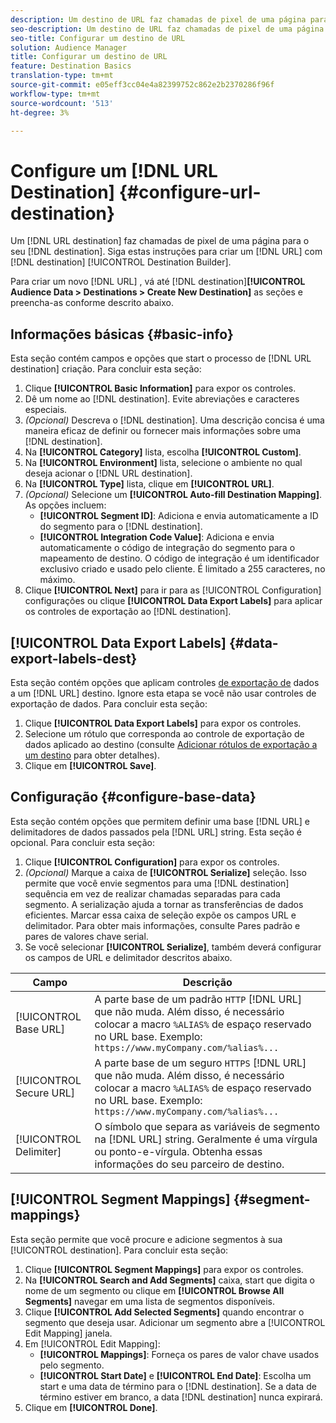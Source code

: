 ```yaml
---
description: Um destino de URL faz chamadas de pixel de uma página para seu destino. Siga estas instruções para criar um destino de URL com o Construtor de destinos.
seo-description: Um destino de URL faz chamadas de pixel de uma página para seu destino. Siga estas instruções para criar um destino de URL com o Construtor de destinos.
seo-title: Configurar um destino de URL
solution: Audience Manager
title: Configurar um destino de URL
feature: Destination Basics
translation-type: tm+mt
source-git-commit: e05eff3cc04e4a82399752c862e2b2370286f96f
workflow-type: tm+mt
source-wordcount: '513'
ht-degree: 3%

---
```




# Configure um [!DNL URL Destination] {#configure-url-destination}

Um [!DNL URL destination] faz chamadas de pixel de uma página para o seu [!DNL destination]. Siga estas instruções para criar um [!DNL URL] com [!DNL destination] [!UICONTROL Destination Builder].

<!-- create-url-destination.xml -->

Para criar um novo [!DNL URL] , vá até [!DNL destination]**[!UICONTROL Audience Data > Destinations > Create New Destination]** as seções e preencha-as conforme descrito abaixo.

## Informações básicas {#basic-info}

Esta seção contém campos e opções que start o processo de [!DNL URL destination] criação. Para concluir esta seção:

1. Clique **[!UICONTROL Basic Information]** para expor os controles.
2. Dê um nome ao [!DNL destination]. Evite abreviações e caracteres especiais.
3. *(Opcional)* Descreva o [!DNL destination]. Uma descrição concisa é uma maneira eficaz de definir ou fornecer mais informações sobre uma [!DNL destination].
4. Na **[!UICONTROL Category]** lista, escolha **[!UICONTROL Custom]**.
5. Na **[!UICONTROL Environment]** lista, selecione o ambiente no qual deseja acionar o [!DNL URL destination].
6. Na **[!UICONTROL Type]** lista, clique em **[!UICONTROL URL]**.
7. *(Opcional)* Selecione um **[!UICONTROL Auto-fill Destination Mapping]**. As opções incluem:
   * **[!UICONTROL Segment ID]**: Adiciona e envia automaticamente a ID do segmento para o [!DNL destination].
   * **[!UICONTROL Integration Code Value]**: Adiciona e envia automaticamente o código de integração do segmento para o mapeamento de destino. O código de integração é um identificador exclusivo criado e usado pelo cliente. É limitado a 255 caracteres, no máximo.
8. Clique **[!UICONTROL Next]** para ir para as [!UICONTROL Configuration] configurações ou clique **[!UICONTROL Data Export Labels]** para aplicar os controles de exportação ao [!DNL destination].

## [!UICONTROL Data Export Labels] {#data-export-labels-dest}

Esta seção contém opções que aplicam controles [de exportação de](../../features/data-export-controls.md) dados a um [!DNL URL] destino. Ignore esta etapa se você não usar controles de exportação de dados. Para concluir esta seção:

1. Clique **[!UICONTROL Data Export Labels]** para expor os controles.
2. Selecione um rótulo que corresponda ao controle de exportação de dados aplicado ao destino (consulte [Adicionar rótulos de exportação a um destino](/help/using/features/destinations/add-data-export-labels.md) para obter detalhes).
3. Clique em **[!UICONTROL Save]**.

## Configuração {#configure-base-data}

Esta seção contém opções que permitem definir uma base [!DNL URL] e delimitadores de dados passados pela [!DNL URL] string. Esta seção é opcional. Para concluir esta seção:

1. Clique **[!UICONTROL Configuration]** para expor os controles.
1. *(Opcional)* Marque a caixa de **[!UICONTROL Serialize]** seleção.
Isso permite que você envie segmentos para uma [!DNL destination] sequência em vez de realizar chamadas separadas para cada segmento. A serialização ajuda a tornar as transferências de dados eficientes. Marcar essa caixa de seleção expõe os campos URL e delimitador. Para obter mais informações, consulte Pares [](../../features/destinations/key-value-pairs.md)padrão e pares de valores chave serial.
1. Se você selecionar **[!UICONTROL Serialize]**, também deverá configurar os campos de URL e delimitador descritos abaixo.

| Campo | Descrição |
|--- |--- |
| [!UICONTROL Base URL] | A parte base de um padrão `HTTP` [!DNL URL] que não muda. Além disso, é necessário colocar a macro `%ALIAS%` de [](../../features/destinations/destination-macros.md#destination-macros-defined) espaço reservado no URL base. Exemplo: `https://www.myCompany.com/%alias%...` |
| [!UICONTROL Secure URL] | A parte base de um seguro `HTTPS` [!DNL URL] que não muda. Além disso, é necessário colocar a macro `%ALIAS%` de [](../../features/destinations/destination-macros.md#destination-macros-defined) espaço reservado no URL base. Exemplo: `https://www.myCompany.com/%alias%...` |
| [!UICONTROL Delimiter] | O símbolo que separa as variáveis de segmento na [!DNL URL] string. Geralmente é uma vírgula ou ponto-e-vírgula. Obtenha essas informações do seu parceiro de destino. |

## [!UICONTROL Segment Mappings] {#segment-mappings}

Esta seção permite que você procure e adicione segmentos à sua [!UICONTROL destination]. Para concluir esta seção:

1. Clique **[!UICONTROL Segment Mappings]** para expor os controles.
1. Na **[!UICONTROL Search and Add Segments]** caixa, start que digita o nome de um segmento ou clique em **[!UICONTROL Browse All Segments]** navegar em uma lista de segmentos disponíveis.
1. Clique **[!UICONTROL Add Selected Segments]** quando encontrar o segmento que deseja usar. Adicionar um segmento abre a [!UICONTROL Edit Mapping] janela.
1. Em [!UICONTROL Edit Mapping]:
   * **[!UICONTROL Mappings]**: Forneça os pares de valor chave usados pelo segmento.
   * **[!UICONTROL Start Date]** e **[!UICONTROL End Date]**: Escolha um start e uma data de término para o [!DNL destination]. Se a data de término estiver em branco, a data [!DNL destination] nunca expirará.
1. Clique em **[!UICONTROL Done]**.